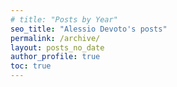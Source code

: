 ```yaml
---
# title: "Posts by Year"
seo_title: "Alessio Devoto's posts"
permalink: /archive/
layout: posts_no_date
author_profile: true
toc: true
---
```

